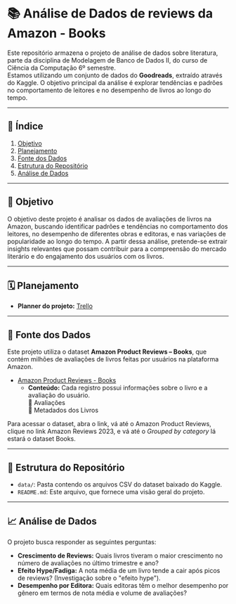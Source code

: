 # 📚 Análise de Dados de reviews da Amazon - Books

Este repositório armazena o projeto de análise de dados sobre literatura, parte da disciplina de Modelagem de Banco de Dados II, do curso de Ciência da Computação 6º semestre.  
Estamos utilizando um conjunto de dados do **Goodreads**, extraído através do Kaggle. O objetivo principal da análise é explorar tendências e padrões no comportamento de leitores e no desempenho de livros ao longo do tempo.

---

## 📖 Índice

1. [Objetivo](#objetivo)
2. [Planejamento](#planejamento)  
3. [Fonte dos Dados](#fonte-dos-dados)  
4. [Estrutura do Repositório](#estrutura-do-repositorio)  
5. [Análise de Dados](#analise-de-dados)

---

<h2 id="objetivo">📍 Objetivo</h2>

O objetivo deste projeto é analisar os dados de avaliações de livros na Amazon, buscando identificar padrões e tendências no comportamento dos leitores, no desempenho de diferentes obras e editoras, e nas variações de popularidade ao longo do tempo. A partir dessa análise, pretende-se extrair insights relevantes que possam contribuir para a compreensão do mercado literário e do engajamento dos usuários com os livros.

---

<h2 id="planejamento">🗓️ Planejamento</h2>

* **Planner do projeto:** [Trello](https://trello.com/b/glsrUTGu)

---

<h2 id="fonte-dos-dados">🔗 Fonte dos Dados</h2>

Este projeto utiliza o dataset **Amazon Product Reviews – Books**, que contém milhões de avaliações de livros feitas por usuários na plataforma Amazon.

* [Amazon Product Reviews - Books](https://cseweb.ucsd.edu/~jmcauley/datasets.html)  
  - **Conteúdo:** Cada registro possui informações sobre o livro e a avaliação do usuário.  
    🔹 Avaliações  
    🔹 Metadados dos Livros
    
Para acessar o dataset, abra o link, vá até o Amazon Product Reviews, clique no link Amazon Reviews 2023, e vá até o *Grouped by category* lá estará o dataset Books.

---

<h2 id="estrutura-do-repositorio">📂 Estrutura do Repositório</h2>

* `data/`: Pasta contendo os arquivos CSV do dataset baixado do Kaggle.  
* `README.md`: Este arquivo, que fornece uma visão geral do projeto.

---

<h2 id="analise-de-dados">📈 Análise de Dados</h2>

O projeto busca responder as seguintes perguntas:  

* **Crescimento de Reviews:** Quais livros tiveram o maior crescimento no número de avaliações no último trimestre e ano?  
* **Efeito Hype/Fadiga:** A nota média de um livro tende a cair após picos de reviews? (Investigação sobre o "efeito hype").  
* **Desempenho por Editora:** Quais editoras têm o melhor desempenho por gênero em termos de nota média e volume de avaliações?
